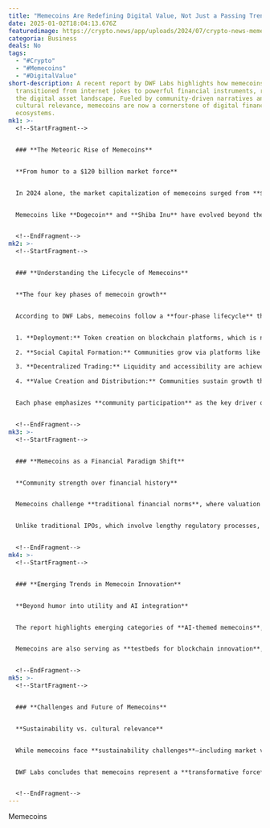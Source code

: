 ```yaml
---
title: "Memecoins Are Redefining Digital Value, Not Just a Passing Trend: DWF Labs"
date: 2025-01-02T18:04:13.676Z
featuredimage: https://crypto.news/app/uploads/2024/07/crypto-news-meme-coin-Doge-option03-1380x820.webp
categoria: Business
deals: No
tags:
  - "#Crypto"
  - "#Memecoins"
  - "#DigitalValue"
short-description: A recent report by DWF Labs highlights how memecoins have
  transitioned from internet jokes to powerful financial instruments, reshaping
  the digital asset landscape. Fueled by community-driven narratives and
  cultural relevance, memecoins are now a cornerstone of digital financial
  ecosystems.
mk1: >-
  <!--StartFragment-->


  ### **The Meteoric Rise of Memecoins**


  **From humor to a $120 billion market force**


  In 2024 alone, the market capitalization of memecoins surged from **$20 billion** to over **$120 billion**, marking a **500% increase**. This exponential growth reflects a shift in how digital value is created and perceived, driven more by **social capital** and community engagement than traditional financial metrics.


  Memecoins like **Dogecoin** and **Shiba Inu** have evolved beyond their meme origins to become cultural symbols and tools for digital identity and grassroots financial movements.


  <!--EndFragment-->
mk2: >-
  <!--StartFragment-->


  ### **Understanding the Lifecycle of Memecoins**


  **The four key phases of memecoin growth**


  According to DWF Labs, memecoins follow a **four-phase lifecycle** that determines their success:


  1. **Deployment:** Token creation on blockchain platforms, which is now accessible and cost-effective.

  2. **Social Capital Formation:** Communities grow via platforms like **Twitter** and **Telegram**, driven by influencers and viral trends.

  3. **Decentralized Trading:** Liquidity and accessibility are achieved through **automated market makers** and trading tools.

  4. **Value Creation and Distribution:** Communities sustain growth through **peer-to-peer promotion** and **user-generated content**, minimizing reliance on traditional marketing.


  Each phase emphasizes **community participation** as the key driver of a memecoin's success.


  <!--EndFragment-->
mk3: >-
  <!--StartFragment-->


  ### **Memecoins as a Financial Paradigm Shift**


  **Community strength over financial history**


  Memecoins challenge **traditional financial norms**, where valuation typically relies on **revenue figures** and **operational history**. Instead, memecoins thrive on **narrative strength** and **community cohesion**.


  Unlike traditional IPOs, which involve lengthy regulatory processes, memecoins can be deployed in **hours**, thanks to **blockchain technology** and **smart contracts**.


  <!--EndFragment-->
mk4: >-
  <!--StartFragment-->


  ### **Emerging Trends in Memecoin Innovation**


  **Beyond humor into utility and AI integration**


  The report highlights emerging categories of **AI-themed memecoins**, blending humor with practical applications. These tokens attract attention not only from retail investors but also from **institutional players** looking to explore new financial tools.


  Memecoins are also serving as **testbeds for blockchain innovation**, driving advancements in decentralized finance (DeFi) and digital identity systems.


  <!--EndFragment-->
mk5: >-
  <!--StartFragment-->


  ### **Challenges and Future of Memecoins**


  **Sustainability vs. cultural relevance**


  While memecoins face **sustainability challenges**—including market volatility and speculative risks—their cultural and financial influence cannot be ignored.


  DWF Labs concludes that memecoins represent a **transformative force** in digital finance, redefining value creation and challenging conventional financial norms. Their evolution will likely continue to shape digital economies in the years ahead.


  <!--EndFragment-->
---
```

<!--StartFragment-->

Memecoins

<!--EndFragment-->